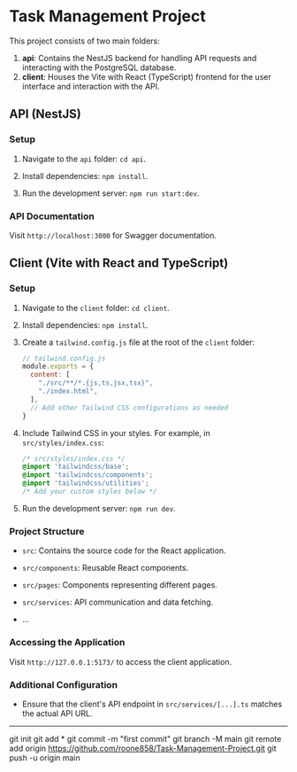 # Task Management Project

This project consists of two main folders:

1. **api**: Contains the NestJS backend for handling API requests and interacting with the PostgreSQL database.
2. **client**: Houses the Vite with React (TypeScript) frontend for the user interface and interaction with the API.

## API (NestJS)

### Setup

1. Navigate to the `api` folder: `cd api`.
2. Install dependencies: `npm install`.

3. Run the development server: `npm run start:dev`.



### API Documentation

Visit `http://localhost:3000` for Swagger documentation.

## Client (Vite with React and TypeScript)

### Setup

1. Navigate to the `client` folder: `cd client`.
2. Install dependencies: `npm install`.
3. Create a `tailwind.config.js` file at the root of the `client` folder:

    ```js
    // tailwind.config.js
    module.exports = {
      content: [
        "./src/**/*.{js,ts,jsx,tsx}",
        "./index.html",
      ],
      // Add other Tailwind CSS configurations as needed
    }
    ```

4. Include Tailwind CSS in your styles. For example, in `src/styles/index.css`:

    ```css
    /* src/styles/index.css */
    @import 'tailwindcss/base';
    @import 'tailwindcss/components';
    @import 'tailwindcss/utilities';
    /* Add your custom styles below */
    ```

5. Run the development server: `npm run dev`.

### Project Structure

- `src`: Contains the source code for the React application.
- `src/components`: Reusable React components.
- `src/pages`: Components representing different pages.
- `src/services`: API communication and data fetching.

- ...

### Accessing the Application

Visit `http://127.0.0.1:5173/` to access the client application.

### Additional Configuration

- Ensure that the client's API endpoint in `src/services/[...].ts` matches the actual API URL.

---

 git init
  git add *
  git commit -m "first commit"
  git branch -M main
  git remote add origin https://github.com/roone858/Task-Management-Project.git
  git push -u origin main